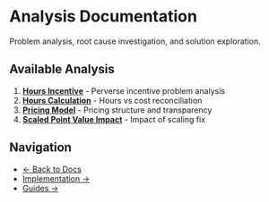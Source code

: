 # Analysis Documentation

Problem analysis, root cause investigation, and solution exploration.

## Available Analysis

1. **[Hours Incentive](hours-incentive.md)** - Perverse incentive problem analysis
2. **[Hours Calculation](hours-calculation.md)** - Hours vs cost reconciliation
3. **[Pricing Model](pricing-model.md)** - Pricing structure and transparency
4. **[Scaled Point Value Impact](scaled-point-value-impact.md)** - Impact of scaling fix

## Navigation

- [← Back to Docs](../)
- [Implementation →](../implementation/)
- [Guides →](../guides/)
